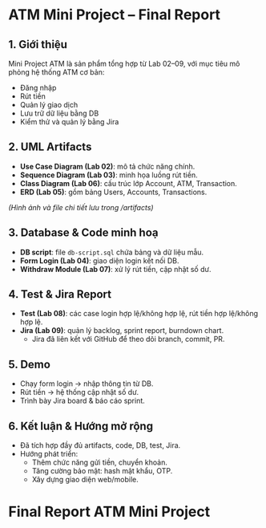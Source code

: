 # ATM Mini Project – Final Report

## 1. Giới thiệu
Mini Project ATM là sản phẩm tổng hợp từ Lab 02–09, với mục tiêu mô phỏng hệ thống ATM cơ bản:
- Đăng nhập
- Rút tiền
- Quản lý giao dịch
- Lưu trữ dữ liệu bằng DB
- Kiểm thử và quản lý bằng Jira

## 2. UML Artifacts
- **Use Case Diagram (Lab 02)**: mô tả chức năng chính.
- **Sequence Diagram (Lab 03)**: minh họa luồng rút tiền.
- **Class Diagram (Lab 06)**: cấu trúc lớp Account, ATM, Transaction.
- **ERD (Lab 05)**: gồm bảng Users, Accounts, Transactions.

_(Hình ảnh và file chi tiết lưu trong /artifacts)_

## 3. Database & Code minh hoạ
- **DB script**: file `db-script.sql` chứa bảng và dữ liệu mẫu.
- **Form Login (Lab 04)**: giao diện login kết nối DB.
- **Withdraw Module (Lab 07)**: xử lý rút tiền, cập nhật số dư.

## 4. Test & Jira Report
- **Test (Lab 08)**: các case login hợp lệ/không hợp lệ, rút tiền hợp lệ/không hợp lệ.
- **Jira (Lab 09)**: quản lý backlog, sprint report, burndown chart.
  - Jira đã liên kết với GitHub để theo dõi branch, commit, PR.

## 5. Demo
- Chạy form login → nhập thông tin từ DB.
- Rút tiền → hệ thống cập nhật số dư.
- Trình bày Jira board & báo cáo sprint.

## 6. Kết luận & Hướng mở rộng
- Đã tích hợp đầy đủ artifacts, code, DB, test, Jira.
- Hướng phát triển:
  - Thêm chức năng gửi tiền, chuyển khoản.
  - Tăng cường bảo mật: hash mật khẩu, OTP.
  - Xây dựng giao diện web/mobile.
# Final Report ATM Mini Project
